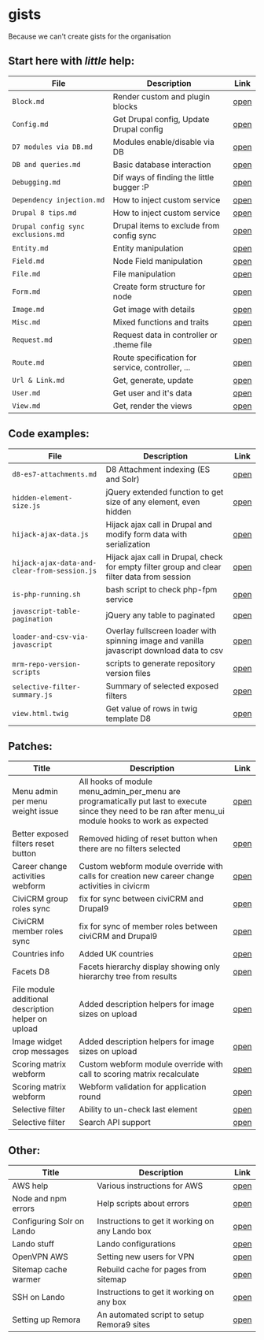 # gists
Because we can't create gists for the organisation

## Start here with *little* help:
| File                               | Description                                      | Link                                                                                              |
|------------------------------------|--------------------------------------------------|---------------------------------------------------------------------------------------------------|
| `Block.md`                         | Render custom and plugin blocks                  | [open](https://github.com/MantaRayMedia/gists/blob/master/Block.md)                               |
| `Config.md`                        | Get Drupal config, Update Drupal config          | [open](https://github.com/MantaRayMedia/gists/blob/master/Config.md)                              |
| `D7 modules via DB.md`             | Modules enable/disable via DB                    | [open](https://github.com/MantaRayMedia/gists/blob/master/D7%20modules%20via%20DB.md)             |
| `DB and queries.md`                | Basic database interaction                       | [open](https://github.com/MantaRayMedia/gists/blob/master/DB%20and%20queries.md)                  |
| `Debugging.md`                     | Dif ways of finding the little bugger :P         | [open](https://github.com/MantaRayMedia/gists/blob/master/Debugging.md)                           |
| `Dependency injection.md`          | How to inject custom service                     | [open](https://github.com/MantaRayMedia/gists/blob/master/Dependency%20injection.md)              |
| `Drupal 8 tips.md`                 | How to inject custom service                     | [open](https://github.com/MantaRayMedia/gists/blob/master/Drupal%208%20tips.md)                   |
| `Drupal config sync exclusions.md` | Drupal items to exclude from config sync         | [open](https://github.com/MantaRayMedia/gists/blob/master/Drupal%20config%20sync%20exclusions.md) |
| `Entity.md`                        | Entity manipulation                              | [open](https://github.com/MantaRayMedia/gists/blob/master/Entity.md)                              |
| `Field.md`                         | Node Field manipulation                          | [open](https://github.com/MantaRayMedia/gists/blob/master/Field.md)                               |
| `File.md`                          | File manipulation                                | [open](https://github.com/MantaRayMedia/gists/blob/master/File.md)                                |
| `Form.md`                          | Create form structure for node                   | [open](https://github.com/MantaRayMedia/gists/blob/master/Form.md)                                |
| `Image.md`                         | Get image with details                           | [open](https://github.com/MantaRayMedia/gists/blob/master/Image.md)                               |
| `Misc.md`                          | Mixed functions and traits                       | [open](https://github.com/MantaRayMedia/gists/blob/master/Misc.md)                                |
| `Request.md`                       | Request data in controller or .theme file        | [open](https://github.com/MantaRayMedia/gists/blob/master/Request.md)                             |
| `Route.md`                         | Route specification for service, controller, ... | [open](https://github.com/MantaRayMedia/gists/blob/master/Route.md)                               |
| `Url & Link.md`                    | Get, generate, update                            | [open](https://github.com/MantaRayMedia/gists/blob/master/Url%20%26%20Link.md)                    |
| `User.md`                          | Get user and it's data                           | [open](https://github.com/MantaRayMedia/gists/blob/master/User.md)                                |
| `View.md`                          | Get, render the views                            | [open](https://github.com/MantaRayMedia/gists/blob/master/View.md)                                |


## Code examples:
| File                                         | Description                                                                                 | Link                                                                                                       |
|----------------------------------------------|---------------------------------------------------------------------------------------------|------------------------------------------------------------------------------------------------------------|
| `d8-es7-attachments.md`                      | D8 Attachment indexing (ES and Solr)                                                        | [open](https://github.com/MantaRayMedia/gists/blob/master/Code/d8-es7-attachments.md)                      |
| `hidden-element-size.js`                     | jQuery extended function to get size of any element, even hidden                            | [open](https://github.com/MantaRayMedia/gists/blob/master/Code/hidden-element-size.js)                     |
| `hijack-ajax-data.js`                        | Hijack ajax call in Drupal and modify form data with serialization                          | [open](https://github.com/MantaRayMedia/gists/blob/master/Code/hijack-ajax-data.js)                        |
| `hijack-ajax-data-and-clear-from-session.js` | Hijack ajax call in Drupal, check for empty filter group and clear filter data from session | [open](https://github.com/MantaRayMedia/gists/blob/master/Code/hijack-ajax-data-and-clear-from-session.js) |
| `is-php-running.sh`                          | bash script to check php-fpm service                                                        | [open](https://github.com/MantaRayMedia/gists/blob/master/Code/is-php-running.sh)                          |
| `javascript-table-pagination`                | jQuery any table to paginated                                                               | [open](https://github.com/MantaRayMedia/gists/blob/master/Code/javascript-table-pagination/index.html)     |
| `loader-and-csv-via-javascript`              | Overlay fullscreen loader with spinning image and vanilla javascript download data to csv   | [open](https://github.com/MantaRayMedia/gists/blob/master/Code/loader-and-csv-via-javascript/index.html)   |
| `mrm-repo-version-scripts`                   | scripts to generate repository version files                                                | [open](https://github.com/MantaRayMedia/gists/blob/master/Code/mrm-repo-version-scripts/README.md)         |
| `selective-filter-summary.js`                | Summary of selected exposed filters                                                         | [open](https://github.com/MantaRayMedia/gists/blob/master/Code/selective-filter-summary.js)                |
| `view.html.twig`                             | Get value of rows in twig template D8                                                       | [open](https://github.com/MantaRayMedia/gists/blob/master/Code/view.html.twig)                             |

## Patches:
| Title                                               | Description                                                                                    | Link                                                                                                                              |
|-----------------------------------------------------|------------------------------------------------------------------------------------------------|-----------------------------------------------------------------------------------------------------------------------------------|
| Menu admin per menu weight issue                 | All hooks of module menu_admin_per_menu are programatically put last to execute since they need to be ran after menu_ui module hooks to work as expected                              | [open](https://github.com/MantaRayMedia/gists/blob/master/Patches/admin_menu_per_menu_weight_problem.patch)                                 |
| Better exposed filters reset button                 | Removed hiding of reset button when there are no filters selected                              | [open](https://github.com/MantaRayMedia/gists/blob/master/Patches/always_show_reset_button.patch)                                 |
| Career change activities webform                    | Custom webform module override with calls for creation new career change activities in civicrm | [open](https://github.com/MantaRayMedia/gists/blob/master/Patches/create_career_change_activity_in_civicrm_on_field_change.patch) |
| CiviCRM group roles sync                            | fix for sync between civiCRM and Drupal9                                                       | [open](https://github.com/MantaRayMedia/gists/blob/master/Patches/civicrm_group_roles_sync.patch)                                 |
| CiviCRM member roles sync                           | fix for sync of member roles between civiCRM and Drupal9                                       | [open](https://github.com/MantaRayMedia/gists/blob/master/Patches/civicrm_member_roles_sync.patch)                                |
| Countries info                                      | Added UK countries                                                                             | [open](https://github.com/MantaRayMedia/gists/blob/master/Patches/uk_countries_divided.patch)                                     |
| Facets D8                                           | Facets hierarchy display showing only hierarchy tree from results                              | [open](https://github.com/MantaRayMedia/gists/blob/master/Patches/d8_facets_hierarchy_query_results_build_from_results.patch)     |
| File module additional description helper on upload | Added description helpers for image sizes on upload                                            | [open](https://github.com/MantaRayMedia/gists/blob/master/Patches/image_file_description_helper.patch)                            |
| Image widget crop messages                          | Added description helpers for image sizes on upload                                            | [open](https://github.com/MantaRayMedia/gists/blob/master/Patches/soft-limit-message.patch)                                       |
| Scoring matrix webform                              | Custom webform module override with call to scoring matrix recalculate                         | [open](https://github.com/MantaRayMedia/gists/blob/master/Patches/webform_call_custom_for_matrix_calculate.patch)                 |
| Scoring matrix webform                              | Webform validation for application round                                                       | [open](https://github.com/MantaRayMedia/gists/blob/master/Patches/webform_validation-application-round.patch)                     |
| Selective filter                                    | Ability to un-check last element                                                               | [open](https://github.com/MantaRayMedia/gists/blob/master/Patches/views_module_fix_for_selective_filter_uncheck_last.patch)       |
| Selective filter                                    | Search API support                                                                             | [open](https://github.com/MantaRayMedia/gists/blob/master/Patches/views_selective_filters-search_api.patch)                       |

## Other:
| Title                   | Description                                | Link                                                                                     |
|-------------------------|--------------------------------------------|------------------------------------------------------------------------------------------|
| AWS help                | Various instructions for AWS               | [open](https://github.com/MantaRayMedia/gists/blob/master/Other/aws.md)                  |
| Node and npm errors     | Help scripts about errors                  | [open](https://github.com/MantaRayMedia/gists/blob/master/Other/npm-errors.md)           |
| Configuring Solr on Lando | Instructions to get it working on any Lando box  | [open](https://github.com/MantaRayMedia/gists/blob/master/Other/solr-configuration.md)   |
| Lando stuff             | Lando configurations                       | [open](https://github.com/MantaRayMedia/gists/blob/master/Lando.md)                      |
| OpenVPN AWS             | Setting new users for VPN                  | [open](https://github.com/MantaRayMedia/gists/blob/master/OpenVPN.md)                    |
| Sitemap cache warmer    | Rebuild cache for pages from sitemap       | [open](https://github.com/MantaRayMedia/gists/blob/master/Code/sitemap_cache_warmer.php) |
| SSH on Lando            | Instructions to get it working on any box  | [open](https://github.com/MantaRayMedia/gists/blob/master/Other/lando-ssh.md)            |
| Setting up Remora       | An automated script to setup Remora9 sites | [open](https://github.com/MantaRayMedia/gists/blob/master/Remora8/Setup.md)              |
